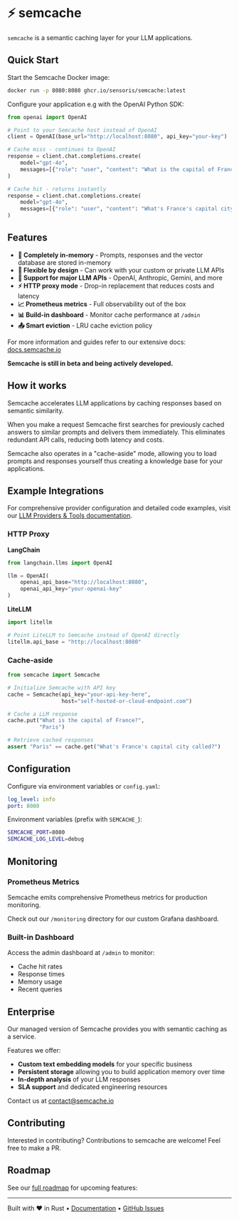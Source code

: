 # ⚡ semcache

`semcache` is a semantic caching layer for your LLM applications. 

## Quick Start

Start the Semcache Docker image:

```bash
docker run -p 8080:8080 ghcr.io/sensoris/semcache:latest
```

Configure your application e.g with the OpenAI Python SDK:

```python
from openai import OpenAI

# Point to your Semcache host instead of OpenAI
client = OpenAI(base_url="http://localhost:8080", api_key="your-key")

# Cache miss - continues to OpenAI
response = client.chat.completions.create(
    model="gpt-4o",
    messages=[{"role": "user", "content": "What is the capital of France?"}]
)

# Cache hit - returns instantly 
response = client.chat.completions.create(
    model="gpt-4o",
    messages=[{"role": "user", "content": "What's France's capital city?"}]
)
```

## Features

- **🧠 Completely in-memory** - Prompts, responses and the vector database are stored in-memory
- **🎯 Flexible by design** - Can work with your custom or private LLM APIs
- **🔌 Support for major LLM APIs** - OpenAI, Anthropic, Gemini, and more
- **⚡ HTTP proxy mode** - Drop-in replacement that reduces costs and latency
- **📈 Prometheus metrics** - Full observability out of the box
- **📊 Build-in dashboard** - Monitor cache performance at `/admin`
- **📤 Smart eviction** - LRU cache eviction policy

For more information and guides refer to our extensive docs: [docs.semcache.io](https://docs.semcache.io)

**Semcache is still in beta and being actively developed.**

## How it works

Semcache accelerates LLM applications by caching responses based on semantic similarity.

When you make a request Semcache first searches for previously cached answers to similar prompts and delivers them immediately. This eliminates redundant API calls, reducing both latency and costs.

Semcache also operates in a "cache-aside" mode, allowing you to load prompts and responses yourself thus creating a knowledge base for your applications.

## Example Integrations

For comprehensive provider configuration and detailed code examples, visit our [LLM Providers & Tools documentation](https://docs.semcache.io/llm-providers-tools).

### HTTP Proxy

**LangChain**
```python
from langchain.llms import OpenAI

llm = OpenAI(
    openai_api_base="http://localhost:8080",
    openai_api_key="your-openai-key"
)
```

**LiteLLM**
```python
import litellm

# Point LiteLLM to Semcache instead of OpenAI directly
litellm.api_base = "http://localhost:8080"
```
### Cache-aside

```python
from semcache import Semcache

# Initialize Semcache with API key
cache = Semcache(api_key="your-api-key-here",
                 host="self-hosted-or-cloud-endpoint.com")

# Cache a LLM response
cache.put("What is the capital of France?",
          "Paris")

# Retrieve cached responses
assert "Paris" == cache.get("What's France's capital city called?")
```

## Configuration

Configure via environment variables or `config.yaml`:

```yaml
log_level: info
port: 8080
```

Environment variables (prefix with `SEMCACHE_`):
```bash
SEMCACHE_PORT=8080
SEMCACHE_LOG_LEVEL=debug
```

## Monitoring

### Prometheus Metrics

Semcache emits comprehensive Prometheus metrics for production monitoring.

Check out our `/monitoring` directory for our custom Grafana dashboard.

### Built-in Dashboard
Access the admin dashboard at `/admin` to monitor:
- Cache hit rates
- Response times
- Memory usage
- Recent queries

## Enterprise

Our managed version of Semcache provides you with semantic caching as a service.

Features we offer:
- **Custom text embedding models** for your specific business 
- **Persistent storage** allowing you to build application memory over time 
- **In-depth analysis** of your LLM responses
- **SLA support** and dedicated engineering resources

Contact us at [contact@semcache.io](mailto:contact@semcache.io)

## Contributing

Interested in contributing? Contributions to semcache are welcome! Feel free to make a PR.

## Roadmap

See our [full roadmap](https://docs.semcache.io/roadmap) for upcoming features:

---

Built with ❤️ in Rust • [Documentation](https://docs.semcache.io) • [GitHub Issues](https://github.com/sensoris/semcache/issues)